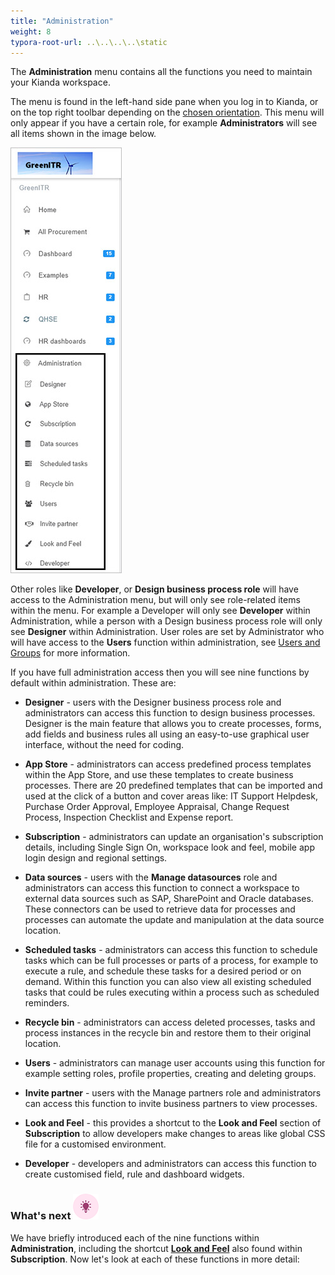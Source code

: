 ```yaml
---
title: "Administration"
weight: 8
typora-root-url: ..\..\..\..\static
---
```


The **Administration** menu contains all the functions you need to maintain your Kianda workspace.

The menu is found in the left-hand side pane when you log in to Kianda, or on the top right toolbar depending on the [chosen orientation](/docs/platform/administration/subscription/#general-settings). This menu will only appear if you have a certain role, for example **Administrators** will see all items shown in the image below.

![Administration menu](/images/admin-view-new.jpg)

Other roles like **Developer**, or **Design business process role** will have access to the Administration menu, but will only see role-related items within the menu. For example a Developer will only see **Developer** within Administration, while a person with a Design business process role will only see **Designer** within Administration. User roles are set by Administrator who will have access to the **Users** function within administration, see [Users and Groups](/docs/platform/administration/users/) for more information. 

If you have full administration access then you will see nine functions by default within administration. These are:

- **Designer** - users with the Designer business process role and administrators can access this function to design business processes. Designer is the main feature that allows you to create processes, forms, add fields and business rules all using an easy-to-use graphical user interface, without the need for coding.

- **App Store** - administrators can access predefined process templates within the App Store, and use these templates to create business processes. There are 20 predefined templates that can be imported and used at the click of a button and cover areas like: IT Support Helpdesk, Purchase Order Approval, Employee Appraisal, Change Request Process, Inspection Checklist and Expense report.

- **Subscription** - administrators can update an organisation's subscription details, including Single Sign On, workspace look and feel, mobile app login design and regional settings.

- **Data sources** - users with the **Manage datasources** role and administrators can access this function to connect a workspace to external data sources such as SAP, SharePoint and Oracle databases. These connectors can be used to retrieve data for processes and processes can automate the update and manipulation at the data source location.

- **Scheduled tasks** - administrators can access this function to schedule tasks which can be full processes or parts of a process, for example to execute a rule, and schedule these tasks for a desired period or on demand. Within this function you can also view all existing scheduled tasks that could be rules executing within a process such as scheduled reminders. 

- **Recycle bin** - administrators can access deleted processes, tasks and process instances in the recycle bin and restore them to their original location.

- **Users** - administrators can manage user accounts using this function for example setting roles, profile properties, creating and deleting groups.

- **Invite partner** - users with the Manage partners role and administrators can access this function to invite business partners to view processes. 

- **Look and Feel** - this provides a shortcut to the **Look and Feel** section of **Subscription** to allow developers make changes to areas like global CSS file for a customised environment.

- **Developer** - developers and administrators can access this function to create customised field, rule and dashboard widgets.

  

### What's next  ![Idea icon](/images/18.png) ###

We have briefly introduced each of the nine functions within **Administration**, including the shortcut **[Look and Feel](/docs/platform/administration/subscription/#look-and-feel)** also found within **Subscription**. Now let's look at each of these functions in more detail:

